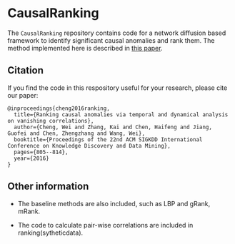 # CausalRanking
The `CausalRanking` repository contains code for a network diffusion based framework to identify significant causal anomalies and rank them. The method implemented here is described in [this paper](https://dl.acm.org/doi/pdf/10.1145/2939672.2939765).

## Citation

If you find the code in this respository useful for your research, please cite our paper:
```
@inproceedings{cheng2016ranking,
  title={Ranking causal anomalies via temporal and dynamical analysis on vanishing correlations},
  author={Cheng, Wei and Zhang, Kai and Chen, Haifeng and Jiang, Guofei and Chen, Zhengzhang and Wang, Wei},
  booktitle={Proceedings of the 22nd ACM SIGKDD International Conference on Knowledge Discovery and Data Mining},
  pages={805--814},
  year={2016}
}
```

## Other information

- The baseline methods are also included, such as LBP and gRank, mRank.

- The code to calculate pair-wise correlations are included in ranking(sytheticdata).
